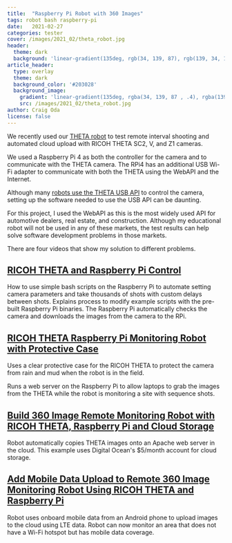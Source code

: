 ```yaml
---
title:  "Raspberry Pi Robot with 360 Images"
tags: robot bash raspberry-pi
date:   2021-02-27
categories: tester
cover: /images/2021_02/theta_robot.jpg
header:
  theme: dark
  background: 'linear-gradient(135deg, rgb(34, 139, 87), rgb(139, 34, 139))'
article_header:
  type: overlay
  theme: dark
  background_color: '#203028'
  background_image:
    gradient: 'linear-gradient(135deg, rgba(34, 139, 87 , .4), rgba(139, 34, 139, .4))'
    src: /images/2021_02/theta_robot.jpg
author: Craig Oda
license: false
---
```


We recently used our [THETA robot](https://youtu.be/DNqKH-3lJ4U) to test remote interval shooting
and automated cloud upload with RICOH THETA SC2, V, and Z1 cameras.

We used a Raspberry Pi 4 as both the controller for the camera and
to communicate with the THETA camera.  The RPi4 has an additional
USB Wi-Fi adapter to communicate with both the THETA using
the WebAPI and the Internet.

Although many [robots use the THETA USB API](https://youtu.be/cN6OU5Mm9Ts) to control the camera, setting up the software needed to use the USB API can be
daunting.  

For this project, I used the WebAPI as this is the most widely used
API for automotive dealers, real estate, and construction.  Although
my educational robot will not be used in any of these markets, the test results
can help solve software development problems in those markets.

There are four videos that show my solution to different problems.

## [RICOH THETA and Raspberry Pi Control](https://youtu.be/BUDufGkav-M)

How to use simple bash scripts on the Raspberry Pi to automate setting
camera parameters and take thousands 
of shots with custom delays between shots. 
Explains process to modify example scripts with the pre-built
Raspberry Pi binaries.  The Raspberry Pi automatically checks
the camera and downloads the images from the camera to the RPi.

## [RICOH THETA Raspberry Pi Monitoring Robot with Protective Case](https://youtu.be/LpnvC83WgOg)

Uses a clear protective case for the RICOH THETA to protect the camera
from rain and mud when the robot is in the field.  

Runs a web server on the Raspberry Pi to allow laptops to grab
the images from the THETA while the robot is monitoring a site with
sequence shots.

## [Build 360 Image Remote Monitoring Robot with RICOH THETA, Raspberry Pi  and Cloud Storage](https://youtu.be/tmcQiEmiMoM)

Robot automatically copies THETA images onto an Apache web server in the cloud.
This example uses Digital Ocean's $5/month account for cloud storage.

## [Add Mobile Data Upload to Remote 360 Image Monitoring  Robot Using  RICOH THETA and Raspberry Pi](https://youtu.be/WcfWFCzOLsI)

Robot uses onboard mobile data from an Android phone to upload
images to the cloud using LTE data.  Robot can now monitor an area
that does not have a Wi-Fi hotspot but has mobile data coverage.